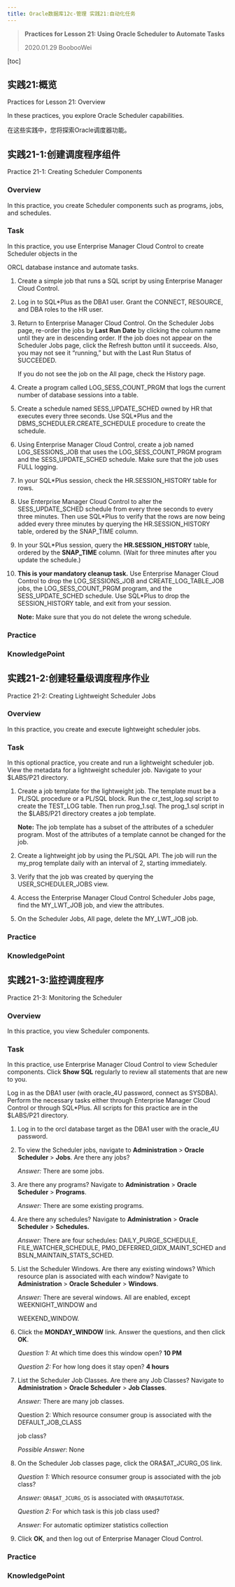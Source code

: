 ```yaml
---
title: Oracle数据库12c-管理 实践21:自动化任务
---
```


> **Practices for Lesson 21: Using Oracle Scheduler to Automate Tasks**
>
> 2020.01.29 BoobooWei

[toc]

## 实践21:概览

Practices for Lesson 21: Overview

In these practices, you explore Oracle Scheduler capabilities.

在这些实践中，您将探索Oracle调度器功能。

## 实践21-1:创建调度程序组件

Practice 21-1: Creating Scheduler Components

### Overview

In this practice, you create Scheduler components such as programs, jobs, and schedules.

### Task

In this practice, you use Enterprise Manager Cloud Control to create Scheduler objects in the

ORCL database instance and automate tasks.

1. Create a simple job that runs a SQL script by using Enterprise Manager Cloud Control.

2. Log in to SQL*Plus as the DBA1 user. Grant the CONNECT, RESOURCE, and DBA roles to the HR user.

3. Return to Enterprise Manager Cloud Control. On the Scheduler Jobs page, re-order the jobs by **Last Run Date** by clicking the column name until they are in descending order. If the job does not appear on the Scheduler Jobs page, click the Refresh button until it succeeds. Also, you may not see it “running,” but with the Last Run Status of SUCCEEDED.

   If you do not see the job on the All page, check the History page. 

4. Create a program called LOG_SESS_COUNT_PRGM that logs the current number of database sessions into a table. 

5. Create a schedule named SESS_UPDATE_SCHED owned by HR that executes every three seconds. Use SQL*Plus and the DBMS_SCHEDULER.CREATE_SCHEDULE procedure to create the schedule.

6. Using Enterprise Manager Cloud Control, create a job named LOG_SESSIONS_JOB that uses the LOG_SESS_COUNT_PRGM program and the SESS_UPDATE_SCHED schedule. Make sure that the job uses FULL logging.

7. In your SQL*Plus session, check the HR.SESSION_HISTORY table for rows.

8. Use Enterprise Manager Cloud Control to alter the SESS_UPDATE_SCHED schedule from every three seconds to every three minutes. Then use SQL*Plus to verify that the rows are now being added every three minutes by querying the HR.SESSION_HISTORY table, ordered by the SNAP_TIME column.

9. In your SQL*Plus session, query the **HR.SESSION_HISTORY** table, ordered by the **SNAP_TIME** column. (Wait for three minutes after you update the schedule.)

10. **This is your mandatory cleanup task.** Use Enterprise Manager Cloud Control to drop the LOG_SESSIONS_JOB and CREATE_LOG_TABLE_JOB jobs, the LOG_SESS_COUNT_PRGM program, and the SESS_UPDATE_SCHED schedule. Use SQL*Plus to drop the SESSION_HISTORY table, and exit from your session.

    **Note:** Make sure that you do not delete the wrong schedule.

### Practice

### KnowledgePoint

## 实践21-2:创建轻量级调度程序作业

Practice 21-2: Creating Lightweight Scheduler Jobs

### Overview

In this practice, you create and execute lightweight scheduler jobs.

### Task

In this optional practice, you create and run a lightweight scheduler job. View the metadata for a lightweight scheduler job. Navigate to your $LABS/P21 directory.

1. Create a job template for the lightweight job. The template must be a PL/SQL procedure or a PL/SQL block. Run the cr_test_log.sql script to create the TEST_LOG table. Then run prog_1.sql. The prog_1.sql script in the $LABS/P21 directory creates a job template.

   **Note:** The job template has a subset of the attributes of a scheduler program. Most of the attributes of a template cannot be changed for the job.

2. Create a lightweight job by using the PL/SQL API. The job will run the my_prog template daily with an interval of 2, starting immediately.

3. Verify that the job was created by querying the USER_SCHEDULER_JOBS view.

4. Access the Enterprise Manager Cloud Control Scheduler Jobs page, find the MY_LWT_JOB job, and view the attributes.

5. On the Scheduler Jobs, All page, delete the MY_LWT_JOB job.

### Practice

### KnowledgePoint

## 实践21-3:监控调度程序

Practice 21-3: Monitoring the Scheduler

### Overview

In this practice, you view Scheduler components.

### Task

In this practice, use Enterprise Manager Cloud Control to view Scheduler components. Click **Show SQL** regularly to review all statements that are new to you.

Log in as the DBA1 user (with oracle_4U password, connect as SYSDBA). Perform the necessary tasks either through Enterprise Manager Cloud Control or through SQL*Plus. All scripts for this practice are in the $LABS/P21 directory.

1. Log in to the orcl database target as the DBA1 user with the oracle_4U password.

2. To view the Scheduler jobs, navigate to **Administration** > **Oracle Scheduler** > **Jobs**. Are there any jobs?

   *Answer:* There are some jobs.

3. Are there any programs? Navigate to **Administration** > **Oracle Scheduler** > **Programs**.

   *Answer:* There are some existing programs.

4. Are there any schedules? Navigate to **Administration** > **Oracle Scheduler** > **Schedules.**

   *Answer:* There are four schedules: DAILY_PURGE_SCHEDULE, FILE_WATCHER_SCHEDULE, PMO_DEFERRED_GIDX_MAINT_SCHED and BSLN_MAINTAIN_STATS_SCHED.

5. List the Scheduler Windows. Are there any existing windows? Which resource plan is associated with each window? Navigate to **Administration** > **Oracle Scheduler** > **Windows**.

    *Answer:* There are several windows. All are enabled, except WEEKNIGHT_WINDOW and

   WEEKEND_WINDOW.

6. Click the **MONDAY_WINDOW** link. Answer the questions, and then click **OK**.

   *Question 1:* At which time does this window open? **10 PM**

   *Question 2:* For how long does it stay open? **4 hours**

7. List the Scheduler Job Classes. Are there any Job Classes? Navigate to **Administration** > **Oracle Scheduler** > **Job Classes**.

   *Answer:* There are many job classes.

   Question 2: Which resource consumer group is associated with the DEFAULT_JOB_CLASS

   job class?

   *Possible Answer*: None

8. On the Scheduler Job classes page, click the ORA$AT_JCURG_OS link.

   *Question 1:* Which resource consumer group is associated with the job class?

   *Answer:* `ORA$AT_JCURG_OS` is associated with `ORA$AUTOTASK`.

   *Question 2:* For which task is this job class used?

   *Answer:* For automatic optimizer statistics collection

9. Click **OK**, and then log out of Enterprise Manager Cloud Control.

### Practice

### KnowledgePoint
